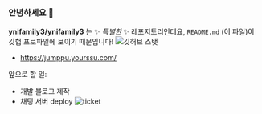 ### 안녕하세요 👋

**ynifamily3/ynifamily3** 는 ✨ _특별한_ ✨ 레포지토리인데요, `README.md` (이 파일)이 깃헙 프로파일에 보이기 때문입니다!
![깃허브 스탯](https://github-readme-stats.vercel.app/api?username=ynifamily3&show_icons=true)

- https://jumppu.yourssu.com/

앞으로 할 일:
- 개발 블로그 제작
- 채팅 서버 deploy
![ticket](https://user-images.githubusercontent.com/13795765/139273703-8492573d-344b-4724-b3f5-d8ba9e78cda6.png)
